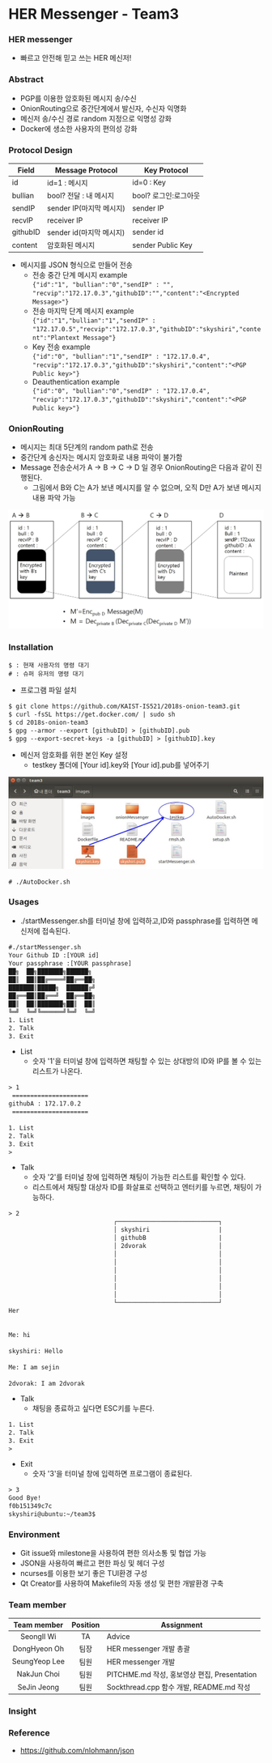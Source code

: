 # HER Messenger - Team3

### HER messenger
- 빠르고 안전해 믿고 쓰는 HER 메신저!

### Abstract
- PGP를 이용한 암호화된 메시지 송/수신
- OnionRouting으로 중간단계에서 발신자, 수신자 익명화
- 메신저 송/수신 경로 random 지정으로 익명성 강화
- Docker에 생소한 사용자의 편의성 강화

### Protocol Design

| Field   | Message Protocol | Key Protocol |
|--------|------------------|--------------|
| id     | id=1 : 메시지 | id=0 : Key |
| bullian| bool? 전달 : 내 메시지 | bool? 로그인:로그아웃 |
| sendIP|  sender IP(마지막 메시지)       | sender IP        |
| recvIP | receiver IP     | receiver IP             |
| githubID | sender id(마지막 메시지)  | sender id |
| content| 암호화된 메시지 | sender Public Key |

* 메시지를 JSON 형식으로 만들어 전송  
  - 전송 중간 단계 메시지 example  
  `{"id":"1", "bullian":"0","sendIP" : "", "recvip":"172.17.0.3","githubID":"","content":"<Encrypted Message>"}`
  - 전송 마지막 단계 메시지 example  
`{"id":"1","bullian":"1","sendIP" : "172.17.0.5","recvip":"172.17.0.3","githubID":"skyshiri","content":"Plantext Message"}`
  - Key 전송 example  
`{"id":"0", "bullian":"1","sendIP" : "172.17.0.4", "recvip":"172.17.0.3","githubID":"skyshiri","content":"<PGP Public key>"}`
  - Deauthentication example  
`{"id":"0", "bullian":"0","sendIP" : "172.17.0.4", "recvip":"172.17.0.3","githubID":"skyshiri","content":"<PGP Public key>"}`

### OnionRouting
- 메시지는 최대 5단계의 random path로 전송
- 중간단계 송신자는 메시지 암호화로 내용 파악이 불가함   
- Message 전송순서가 A -> B -> C -> D 일 경우 OnionRouting은 다음과 같이 진행된다.
  - 그림에서 B와 C는 A가 보낸 메시지를 알 수 없으며, 오직 D만 A가 보낸 메시지 내용 파악 가능        

![onion](./images/onion.jpg)    

### Installation
```
$ : 현재 사용자의 명령 대기  
# : 슈퍼 유저의 명령 대기
```
- 프로그램 파일 설치
```
$ git clone https://github.com/KAIST-IS521/2018s-onion-team3.git
$ curl -fsSL https://get.docker.com/ | sudo sh
$ cd 2018s-onion-team3  
$ gpg --armor --export [githubID] > [githubID].pub
$ gpg --export-secret-keys -a [githubID] > [githubID].key
```
- 메신저 암호화를 위한 본인 Key 설정
   - testkey 폴더에 [Your id].key와 [Your id].pub를 넣어주기

![testkey](./images/testkey.jpg)
```
# ./AutoDocker.sh
```

### Usages
- ./startMessenger.sh를 터미널 창에 입력하고,ID와 passphrase를 입력하면
메신저에 접속된다.
```
#./startMessenger.sh
Your Github ID :[YOUR id]
Your passphrase :[YOUR passphrase]
██╗  ██╗███████╗██████╗
██║  ██║██╔════╝██╔══██╗
███████║█████╗  ██████╔╝
██╔══██║██╔══╝  ██╔══██╗
██║  ██║███████╗██║  ██║
╚═╝  ╚═╝╚══════╝╚═╝  ╚═╝
1. List
2. Talk
3. Exit
```

- List
  - 숫자 '1'을 터미널 창에 입력하면 채팅할 수 있는 상대방의 ID와 IP를 볼 수 있는 리스트가 나온다.
```
> 1
 =====================
githubA : 172.17.0.2
 =====================

1. List
2. Talk
3. Exit
>
```
- Talk
  - 숫자 '2'를 터미널 창에 입력하면 채팅이 가능한 리스트를 확인할 수 있다.
  - 리스트에서 채팅할 대상자 ID를 화살표로 선택하고 엔터키를 누르면, 채팅이 가능하다.
```
> 2
                             ┌────────────────────────────┐                             
                             │ skyshiri                   |
                             │ githubB                    |     
                             │ 2dvorak                    │                             
                             │                            │                             
                             │                            │                             
                             │                            │                             
                             │                            │                             
                             │                            │                             
                             │                            │                             
                             └────────────────────────────┘                             
Her                                                            


Me: hi

skyshiri: Hello  

Me: I am sejin  

2dvorak: I am 2dvorak
```
- Talk
  - 채팅을 종료하고 싶다면 ESC키를 누른다.
```
1. List
2. Talk
3. Exit
>
```

- Exit
  - 숫자 '3'을 터미널 창에 입력하면 프로그램이 종료된다.
```
> 3
Good Bye!
f0b151349c7c
skyshiri@ubuntu:~/team3$

```

### Environment
- Git issue와 milestone을 사용하여 편한 의사소통 및 협업 가능
- JSON을 사용하여 빠르고 편한 파싱 및 헤더 구성
- ncurses를 이용한 보기 좋은 TUI환경 구성
- Qt Creator를 사용하여 Makefile의 자동 생성 및 편한 개발환경 구축


### Team member

| Team member     | Position | Assignment |
|:---------------:|:--------:|------------|
|  SeongIl Wi     |    TA    | Advice |
|  DongHyeon Oh   |   팀장   |HER messenger 개발 총괄|
|  SeungYeop Lee  |   팀원   |HER messenger 개발|
|  NakJun Choi    |   팀원   |PITCHME.md 작성, 홍보영상 편집, Presentation|
|  SeJin Jeong    |   팀원   |Sockthread.cpp 함수 개발, README.md 작성 |

### Insight

### Reference
 - https://github.com/nlohmann/json
